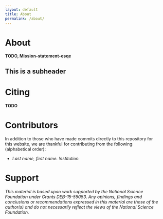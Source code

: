 ```yaml
---
layout: default 
title: About
permalink: /about/
---
```


# About 

__TODO, Mission-statement-esqe__

## This is a subheader

# Citing

__TODO__

# Contributors

In addition to those who have made commits directly to this repository for this website, we are thankful for contributing from the following (alphabetical order):

* _Last name, first name. Institution_

# Support

_This material is based upon work supported by the National Science Foundation under Grants DEB-15-55053. Any opinions, findings and conclusions or recommendations expressed in this material are those of the author(s) and do not necessarily reflect the views of the National Science Foundation._


